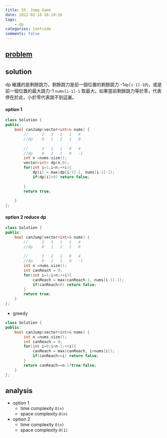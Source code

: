 ```yaml
---
title: 55. Jump Game
date: 2022-02-16 16:10:16
tags:  
    - dp
categories: leetcode
comments: false
---
```


## [problem](https://leetcode.com/problems/jump-game/)


## solution
dp 維護的是剩餘跳力，剩餘跳力是前一個位置的剩餘跳力 -1`dp[i-1]-1的`，或是前一個位置的最大跳力-1 `nums[i-1]-1` 取最大。如果當前剩餘跳力等於零，代表停在於此，小於零代表跳不到這裏。

#### option 1

```c++
class Solution {
public:
    bool canJump(vector<int>& nums) {
        //      2   3   1   1   4
        //dp    0   1   2   1   0
        
        //      3   2   1   0   4
        //dp    0   2   1   0   -1
        int n =nums.size();
        vector<int> dp(n,0);
        for(int i=1;i<n;++i){
            dp[i] = max(dp[i-1]-1, nums[i-1]-1);
            if(dp[i]<0) return false;
            
        }
        return true;
        
    }
};
```

#### option 2 reduce dp 

```c++
class Solution {
public:
    bool canJump(vector<int>& nums) {
        //      2   3   1   1   4
        //dp    0   1   2   1   0
        
        //      3   2   1   0   4
        //dp    0   2   1   0   -1
        int n =nums.size();
        int canReach = 0;
        for(int i=1;i<n;++i){
            canReach = max(canReach-1, nums[i-1]-1);
            if(canReach<0) return false;
        }
        return true;
    }
};
```

- greedy
```c++
class Solution {
public:
    bool canJump(vector<int>& nums) {
        int n =nums.size();
        int canReach = 0;
        for(int i=0;i<n-1;++i){
            canReach = max(canReach, i+nums[i]);
            if(canReach<=i) return false;
        }
        return canReach>=n-1?true:false;
    }
};
```
## analysis
- option 1 
    - time complexity `O(n)`
    - space complexity `O(n)`
- option 2 
    - time complexity `O(n)`
    - space complexity `O(1)`